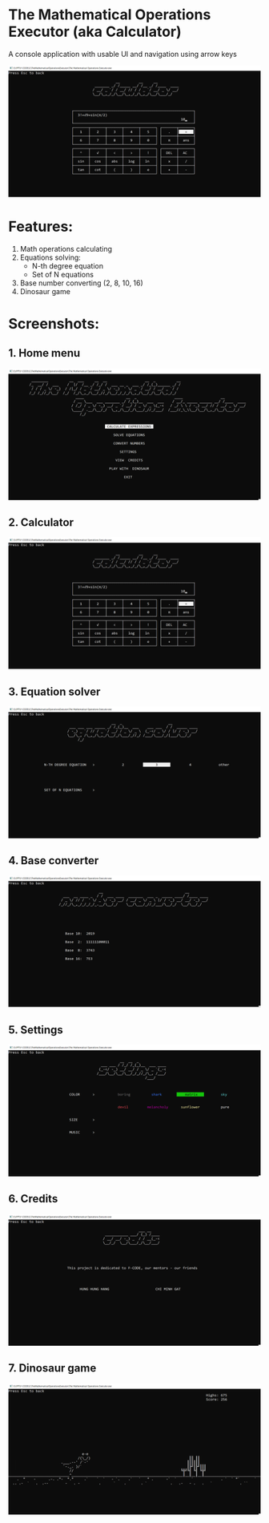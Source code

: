 # The Mathematical Operations Executor (aka Calculator)
A console application with usable UI and navigation using arrow keys

![](screenshots/calculator.png)

# Features:
1. Math operations calculating
2. Equations solving:
	- N-th degree equation
	- Set of N equations
3. Base number converting (2, 8, 10, 16)
4. Dinosaur game

# Screenshots:
## 1. Home menu
![](screenshots/home.png)
## 2. Calculator
![](screenshots/calculator.png)
## 3. Equation solver
![](screenshots/equation.png)
## 4. Base converter
![](screenshots/converter.png)
## 5. Settings
![](screenshots/settings.png)
## 6. Credits
![](screenshots/credits.png)
## 7. Dinosaur game
![](screenshots/dinosaur.png)
